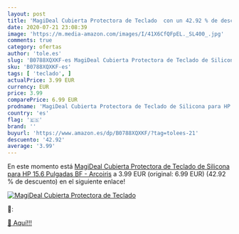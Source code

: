 ```yaml
---
layout: post
title: 'MagiDeal Cubierta Protectora de Teclado  con un 42.92 % de descuento'
date: 2020-07-21 23:08:39
image: 'https://m.media-amazon.com/images/I/41X6CfQFpEL._SL400_.jpg'
comments: true
category: ofertas
author: 'tole.es'
slug: 'B0788XQXKF-es MagiDeal Cubierta Protectora de Teclado de Silicona para...'
sku: 'B0788XQXKF-es'
tags: [ 'teclado', ]
actualPrice: 3.99 EUR
currency: EUR
price: 3.99
comparePrice: 6.99 EUR
prodname: 'MagiDeal Cubierta Protectora de Teclado de Silicona para HP 15.6 Pulgadas BF - Arcoiris'
country: 'es'
flag: '🇪🇸'
brand: ''
buyurl: 'https://www.amazon.es/dp/B0788XQXKF/?tag=tolees-21'
descuento: '42.92'
average: '3.99'
---
```


En este momento está [MagiDeal Cubierta Protectora de Teclado de Silicona para HP 15.6 Pulgadas BF - Arcoiris](https://www.amazon.es/dp/B0788XQXKF/?tag=tolees-21) a 3.99 EUR (original: 6.99 EUR) (42.92 %  de descuento) en el siguiente enlace!

[![MagiDeal Cubierta Protectora de Teclado ](https://m.media-amazon.com/images/I/41X6CfQFpEL._SL400_.jpg)](https://www.amazon.es/dp/B0788XQXKF/?tag=tolees-21)

🔎:


[🛒 Aquí!!!](https://www.amazon.es/dp/B0788XQXKF/?tag=tolees-21)
